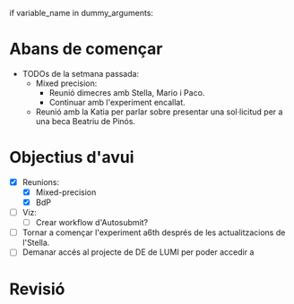 if variable_name in dummy_arguments:
# Abans de començar
- TODOs de la setmana passada:
	- Mixed precision:
		- Reunió dimecres amb Stella, Mario i Paco.
		- Continuar amb l'experiment encallat.
	- Reunió amb la Katia per parlar sobre presentar una sol·licitud per a una beca Beatriu de Pinós.
# Objectius d'avui
- [x] Reunions:
	- [x] Mixed-precision
	- [x] BdP
- [ ] Viz:
	- [ ] Crear workflow d'Autosubmit?
- [ ] Tornar a començar l'experiment a6th després de les actualitzacions de l'Stella.
- [ ] Demanar accés al projecte de DE de LUMI per poder accedir a
# Revisió






























































































































































































































































































































































































































































































































































































































































































































































































































































































































































































































































































































































































































































































































































































































































































































































































































































































































































































































































































































































































































































































































































































































































































































































































































































































































































































































































































































































































































































































































































































































































































































































































































































































































































































































































































































































































































































































































































































































































































































































































































































































































































































































































































































































































































































































































































































































































































































































































































































































































































































































































